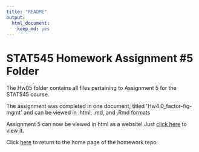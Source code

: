 ```yaml
---
title: "README"
output: 
  html_document:
    keep_md: yes
---
```


# STAT545 Homework Assignment #5 Folder

The Hw05 folder contains all files pertaining to Assignment 5 for the STAT545 course.

The assignment was completed in one document, titled 'Hw4.0_factor-fig-mgmt' and can be viewed in .html, .md, and .Rmd formats

Assignment 5 can now be viewed in html as a website! Just [click here](https://stat545-ubc-hw-2019-20.github.io/stat545-hw-jacobgerlofs/Hw05/Hw5.0_factor-fig-mgmt.html) to view it.

Click [here](https://github.com/STAT545-UBC-hw-2019-20/stat545-hw-jacobgerlofs) to return to the home page of the homework repo
